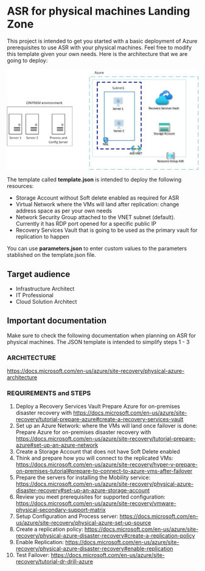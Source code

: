 # ASR for physical machines Landing Zone

This project is intended to get you started with a basic deployment of Azure prerequisites to use ASR with your physical machines. Feel free to modify this template given your own needs. Here is the architecture that we are going to deploy:

<img src=images/ASRPhysical-Architecture.jpg/>

The template called **template.json** is intended to deploy the following resources:
- Storage Account without Soft delete enabled as required for ASR
- Virtual Network where the VMs will land after replication: change address space as per your own needs
- Network Security Group attached to the VNET subnet (default). Currently it has RDP port opened for a specific public IP
- Recovery Services Vault that is going to be used as the primary vault for replication to happen

You can use **parameters.json** to enter custom values to the parameters stablished on the template.json file.

## Target audience

- Infrastructure Architect
- IT Professional
- Cloud Solution Architect

## Important documentation
Make sure to check the following documentation when planning on ASR for physical machines. The JSON template is intended to simplify steps 1 - 3

### ARCHITECTURE
https://docs.microsoft.com/en-us/azure/site-recovery/physical-azure-architecture

### REQUIREMENTS and STEPS
1. Deploy a Recovery Services Vault Prepare Azure for on-premises disaster recovery with https://docs.microsoft.com/en-us/azure/site-recovery/tutorial-prepare-azure#create-a-recovery-services-vault
2. Set up an Azure Network: where the VMs will land once failover is done: Prepare Azure for on-premises disaster recovery with https://docs.microsoft.com/en-us/azure/site-recovery/tutorial-prepare-azure#set-up-an-azure-network
3. Create a Storage Account that does not have Soft Delete enabled
4. Think and prepare how you will connect to the replicated VMs: https://docs.microsoft.com/en-us/azure/site-recovery/hyper-v-prepare-on-premises-tutorial#prepare-to-connect-to-azure-vms-after-failover
5. Prepare the servers for installing the Mobility service: https://docs.microsoft.com/en-us/azure/site-recovery/physical-azure-disaster-recovery#set-up-an-azure-storage-account
6. Review you meet prerequisites for supported configuration: https://docs.microsoft.com/en-us/azure/site-recovery/vmware-physical-secondary-support-matrix
7. Setup Configuration and Process server: https://docs.microsoft.com/en-us/azure/site-recovery/physical-azure-set-up-source
8. Create a replication policy: https://docs.microsoft.com/en-us/azure/site-recovery/physical-azure-disaster-recovery#create-a-replication-policy
9. Enable Replication: https://docs.microsoft.com/en-us/azure/site-recovery/physical-azure-disaster-recovery#enable-replication
10. Test Failover: https://docs.microsoft.com/en-us/azure/site-recovery/tutorial-dr-drill-azure



